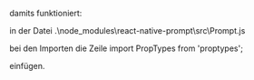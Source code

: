 damits funktioniert:

in der Datei
.\node_modules\react-native-prompt\src\Prompt.js

bei den Importen die Zeile
import PropTypes from 'proptypes';

einfügen.

